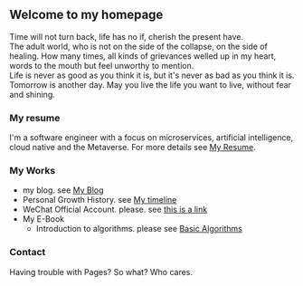 ## Welcome to my homepage

Time will not turn back, life has no if, cherish the present have.  
The adult world, who is not on the side of the collapse, on the side of healing.  How many times, all kinds of grievances welled up in my heart, words to the mouth but feel unworthy to mention.  
Life is never as good as you think it is, but it's never as bad as you think it is.  
Tomorrow is another day. May you live the life you want to live, without fear and shining.

### My resume

I'm a software engineer with a focus on microservices, artificial intelligence, cloud native and the Metaverse.
For more details see [My Resume](https://docs.github.com/en/github/writing-on-github/getting-started-with-writing-and-formatting-on-github/basic-writing-and-formatting-syntax).

### My Works

* my blog. see [My Blog](https://www.ylcoder.top/)
* Personal Growth History. see [My timeline](https://yltrcc.github.io/timeline/)
* WeChat Official Account. please. see [this is a link](https://www.baidu.com/)
* My E-Book
  * Introduction to algorithms. please see [Basic Algorithms](https://algorithm.ylcoder.top/)
  
### Contact

Having trouble with Pages? So what? Who cares.